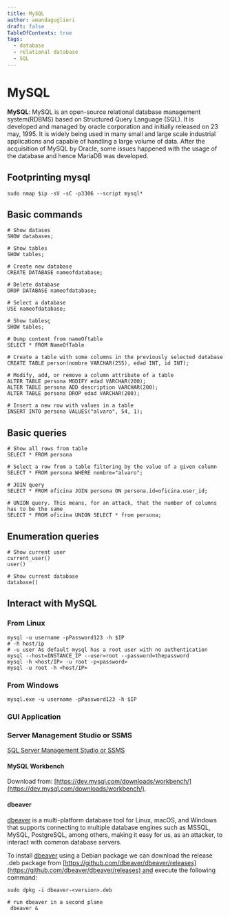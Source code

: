 ```yaml
---
title: MySQL
author: amandaguglieri
draft: false
TableOfContents: true
tags:
  - database
  - relational database
  - SQL
---
```


# MySQL

**MySQL**: MySQL is an open-source relational database management system(RDBMS) based on Structured Query Language (SQL). It is developed and managed by oracle corporation and initially released on 23 may, 1995. It is widely being used in many small and large scale industrial applications and capable of handling a large volume of data. After the acquisition of MySQL by Oracle, some issues happened with the usage of the database and hence MariaDB was developed.

## Footprinting mysql

```shell-session
sudo nmap $ip -sV -sC -p3306 --script mysql*
```

## Basic commands

```mysql
# Show datases
SHOW databases;

# Show tables
SHOW tables;

# Create new database
CREATE DATABASE nameofdatabase;

# Delete database
DROP DATABASE nameofdatabase;

# Select a database
USE nameofdatabase;

# Show tablesç
SHOW tables;

# Dump content from nameOftable
SELECT * FROM NameOfTable

# Create a table with some columns in the previously selected database
CREATE TABLE person(nombre VARCHAR(255), edad INT, id INT);

# Modify, add, or remove a column attribute of a table
ALTER TABLE persona MODIFY edad VARCHAR(200);
ALTER TABLE persona ADD description VARCHAR(200);
ALTER TABLE persona DROP edad VARCHAR(200);

# Insert a new row with values in a table
INSERT INTO persona VALUES("alvaro", 54, 1);
```


## Basic queries 

```mysql
# Show all rows from table
SELECT * FROM persona

# Select a row from a table filtering by the value of a given column
SELECT * FROM persona WHERE nombre="alvaro";

# JOIN query
SELECT * FROM oficina JOIN persona ON persona.id=oficina.user_id;

# UNION query. This means, for an attack, that the number of columns has to be the same
SELECT * FROM oficina UNION SELECT * from persona;
```


## Enumeration queries 

```mysql
# Show current user
current_user()
user()

# Show current database
database()
```


## Interact with MySQL

### From Linux


```shell-session
mysql -u username -pPassword123 -h $IP
# -h host/ip   
# -u user As default mysql has a root user with no authentication
mysql --host=INSTANCE_IP --user=root --password=thepassword
mysql -h <host/IP> -u root -p<password>
mysql -u root -h <host/IP>
```

### From Windows


```cmd-session
mysql.exe -u username -pPassword123 -h $IP
```


### GUI Application

###  Server Management Studio or SSMS

[SQL Server Management Studio or SSMS](https://docs.microsoft.com/en-us/sql/ssms/download-sql-server-management-studio-ssms)
#### MySQL Workbench

Download from: [https://dev.mysql.com/downloads/workbench/](https://dev.mysql.com/downloads/workbench/).
#### dbeaver 

[dbeaver](https://github.com/dbeaver/dbeaver) is a multi-platform database tool for Linux, macOS, and Windows that supports connecting to multiple database engines such as MSSQL, MySQL, PostgreSQL, among others, making it easy for us, as an attacker, to interact with common database servers.

To install [dbeaver](https://github.com/dbeaver/dbeaver) using a Debian package we can download the release .deb package from [https://github.com/dbeaver/dbeaver/releases](https://github.com/dbeaver/dbeaver/releases) and execute the following command:

```
sudo dpkg -i dbeaver-<version>.deb

# run dbeaver in a second plane
 dbeaver &
```
